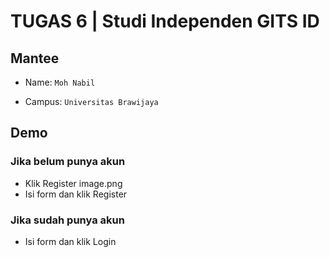 # TUGAS 6 | Studi Independen GITS ID

## Mantee
- Name: ``` Moh Nabil ```

- Campus: ``` Universitas Brawijaya ```

## Demo
### Jika belum punya akun
* Klik Register
image.png
* Isi form dan klik Register
### Jika sudah punya akun
* Isi form dan klik Login
